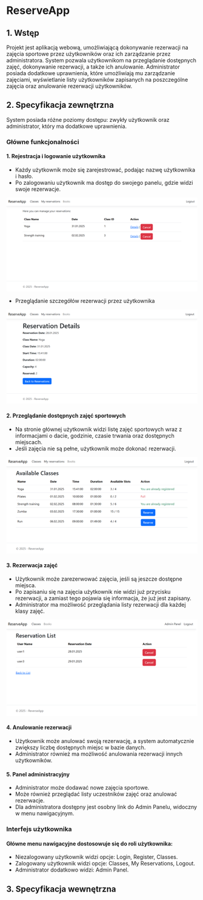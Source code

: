 # ReserveApp
## 1.	Wstęp
Projekt jest aplikacją webową, umożliwiającą dokonywanie rezerwacji na zajęcia sportowe przez użytkowników  oraz ich zarządzanie przez administratora. System pozwala użytkownikom na przeglądanie dostępnych zajęć, dokonywanie rezerwacji, a także ich anulowanie. Administrator posiada dodatkowe uprawnienia, które umożliwiają mu zarządzanie zajęciami, wyświetlanie listy użytkowników zapisanych na poszczególne zajęcia oraz anulowanie rezerwacji użytkowników.
## 2.	Specyfikacja zewnętrzna
System posiada różne poziomy dostępu: zwykły użytkownik oraz administrator, który ma dodatkowe uprawnienia.
### Główne funkcjonalności
#### 1.	Rejestracja i logowanie użytkownika
*	Każdy użytkownik może się zarejestrować, podając nazwę użytkownika i hasło.
*	Po zalogowaniu użytkownik ma dostęp do swojego panelu, gdzie widzi swoje rezerwacje.
  
![Rezerwacje użytkownika](./images/scr1.png)
 
*	Przeglądanie szczegółów rezerwacji przez użytkownika

 ![Szczegóły rezerwacji](./images/scr2.png)

#### 2.	Przeglądanie dostępnych zajęć sportowych
*	Na stronie głównej użytkownik widzi listę zajęć sportowych wraz z informacjami o dacie, godzinie, czasie trwania oraz dostępnych miejscach.
*	Jeśli zajęcia nie są pełne, użytkownik może dokonać rezerwacji.

![Przeglądanie zajęć](./images/scr3.png)
 

#### 3.	Rezerwacja zajęć
*	Użytkownik może zarezerwować zajęcia, jeśli są jeszcze dostępne miejsca.
*	Po zapisaniu się na zajęcia użytkownik nie widzi już przycisku rezerwacji, a zamiast tego pojawia się informacja, że już jest zapisany.
*	Administrator ma możliwość przeglądania listy rezerwacji dla każdej klasy zajęć.

 ![Funkcja admina](./images/scr4.png)

#### 4.	Anulowanie rezerwacji
*	Użytkownik może anulować swoją rezerwację, a system automatycznie zwiększy liczbę dostępnych miejsc w bazie danych.
*	Administrator również ma możliwość anulowania rezerwacji innych użytkowników.

#### 5.	Panel administracyjny
*	Administrator może dodawać nowe zajęcia sportowe.
*	Może również przeglądać listy uczestników zajęć oraz anulować rezerwacje.
*	Dla administratora dostępny jest osobny link do Admin Panelu, widoczny w menu nawigacyjnym.

### Interfejs użytkownika
#### Główne menu nawigacyjne dostosowuje się do roli użytkownika:
*	Niezalogowany użytkownik widzi opcje: Login, Register, Classes.
*	Zalogowany użytkownik widzi opcje: Classes, My Reservations, Logout.
*	Administrator dodatkowo widzi: Admin Panel.

## 3. Specyfikacja wewnętrzna
